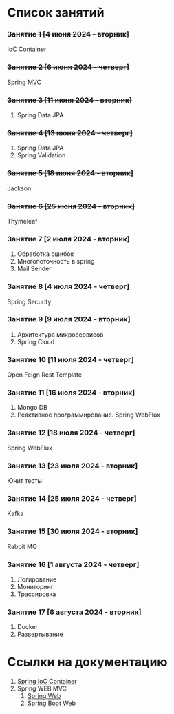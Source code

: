 # Список занятий
### <del>Занятие 1 [4 июня 2024 - вторник]</del>
IoC Container

### <del>Занятие 2 [6 июня 2024 - четверг]</del>
Spring MVC

### <del>Занятие 3 [11 июня 2024 - вторник]</del>
1. Spring Data JPA

### <del>Занятие 4 [13 июня 2024 - четверг]</del>
1. Spring Data JPA 
2. Spring Validation

### <del>Занятие 5 [18 июня 2024 - вторник]</del>
Jackson

### <del>Занятие 6 [25 июня 2024 - вторник]</del>
Thymeleaf </del>

### Занятие 7 [2 июля 2024 - вторник]
1. Обработка ошибок 
2. Многопоточность в spring 
3. Mail Sender

### Занятие 8 [4 июля 2024 - четверг]
Spring Security

### Занятие 9 [9 июля 2024 - вторник]
1. Архитектура микросервисов 
2. Spring Cloud

### Занятие 10 [11 июля 2024 - четверг]
Open Feign
Rest Template

### Занятие 11 [16 июля 2024 - вторник]
1. Mongo DB
2. Реактивное программирование. Spring WebFlux

### Занятие 12 [18 июля 2024 - четверг]
Spring WebFlux

### Занятие 13 [23 июля 2024 - вторник]
Юнит тесты

### Занятие 14 [25 июля 2024 - четверг]
Kafka

### Занятие 15 [30 июля 2024 - вторник]
Rabbit MQ

### Занятие 16 [1 августа 2024 - четверг]
1. Логирование 
2. Мониторинг 
3. Трассировка

### Занятие 17 [6 августа 2024 - вторник]
1. Docker 
2. Развертывание



# Ссылки на документацию
1. [Spring IoC Container](https://docs.spring.io/spring-framework/reference/core/beans.html)
2. Spring WEB MVC
   1) [Spring Web](https://docs.spring.io/spring-framework/reference/web/webmvc.html)
   2) [Spring Boot Web](https://docs.spring.io/spring-framework/reference/web/webmvc.html)



